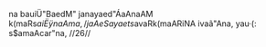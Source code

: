 na bauiÜ"BaedM" janayaed"ÁaAnaAM k(maRs$aiËÿnaAma, /
jaAeSayaets$avaRk(maARiNA ivaã"Ana, yau·(: s$amaAcar"na, //26//